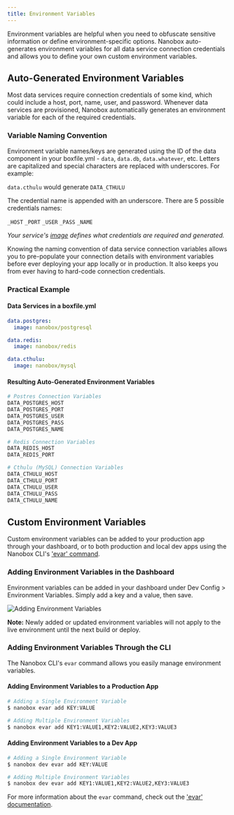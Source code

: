 ```yaml
---
title: Environment Variables
---
```


Environment variables are helpful when you need to obfuscate sensitive information or define environment-specific options. Nanobox auto-generates environment variables for all data service connection credentials and allows you to define your own custom environment variables.

## Auto-Generated Environment Variables
Most data services require connection credentials of some kind, which could include a host, port, name, user, and password. Whenever data services are provisioned, Nanobox automatically generates an environment variable for each of the required credentials.

### Variable Naming Convention
Environment variable names/keys are generated using the ID of the data component in your boxfile.yml - `data`, `data.db`, `data.whatever`, etc. Letters are capitalized and special characters are replaced with underscores. For example:

`data.cthulu` would generate `DATA_CTHULU`

The credential name is appended with an underscore. There are 5 possible credentials names:

`_HOST` `_PORT` `_USER` `_PASS` `_NAME`  

*Your service's [image](/engines-images/#images) defines what credentials are required and generated.*

Knowing the naming convention of data service connection variables allows you to pre-populate your connection details with environment variables before ever deploying your app locally or in production. It also keeps you from ever having to hard-code connection credentials.

### Practical Example

#### Data Services in a boxfile.yml
```yaml
data.postgres:
  image: nanobox/postgresql

data.redis:
  image: nanobox/redis

data.cthulu:
  image: nanobox/mysql
```

#### Resulting Auto-Generated Environment Variables
```bash
# Postres Connection Variables
DATA_POSTGRES_HOST
DATA_POSTGRES_PORT
DATA_POSTGRES_USER
DATA_POSTGRES_PASS
DATA_POSTGRES_NAME

# Redis Connection Variables
DATA_REDIS_HOST
DATA_REDIS_PORT

# Cthulu (MySQL) Connection Variables
DATA_CTHULU_HOST
DATA_CTHULU_PORT
DATA_CTHULU_USER
DATA_CTHULU_PASS
DATA_CTHULU_NAME
```

## Custom Environment Variables
Custom environment variables can be added to your production app through your dashboard, or to both production and local dev apps using the Nanobox CLI's ['evar' command](/cli/evar/).

### Adding Environment Variables in the Dashboard
Environment variables can be added in your dashboard under Dev Config > Environment Variables. Simply add a key and a value, then save.

![Adding Environment Variables](/images/evar-add.png)

**Note:** Newly added or updated environment variables will not apply to the live environment until the next build or deploy.

### Adding Environment Variables Through the CLI
The Nanobox CLI's `evar` command allows you easily manage environment variables.

#### Adding Environment Variables to a Production App
```bash
# Adding a Single Environment Variable
$ nanobox evar add KEY:VALUE

# Adding Multiple Environment Variables
$ nanobox evar add KEY1:VALUE1,KEY2:VALUE2,KEY3:VALUE3
```

#### Adding Environment Variables to a Dev App
```bash
# Adding a Single Environment Variable
$ nanobox dev evar add KEY:VALUE

# Adding Multiple Environment Variables
$ nanobox dev evar add KEY1:VALUE1,KEY2:VALUE2,KEY3:VALUE3
```

For more information about the `evar` command, check out the ['evar' documentation](/cli/evar/).
